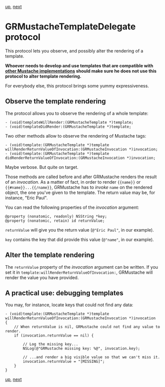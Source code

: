 [up](../../../../GRMustache), [next](forking.md)

GRMustacheTemplateDelegate protocol
===================================

This protocol lets you observe, and possibly alter the rendering of a template.

**Whoever needs to develop and use templates that are compatible with [other Mustache implementations](https://github.com/defunkt/mustache/wiki/Other-Mustache-implementations) should make sure he does not use this protocol to alter template rendering.**

For everybody else, this protocol brings some yummy expressiveness.


Observe the template rendering
------------------------------

The protocol allows you to observe the rendering of a whole template:

```objc
- (void)templateWillRender:(GRMustacheTemplate *)template;
- (void)templateDidRender:(GRMustacheTemplate *)template;
```

Two other methods allow to observe the rendering of Mustache tags:

```objc
- (void)template:(GRMustacheTemplate *)template willRenderReturnValueOfInvocation:(GRMustacheInvocation *)invocation;
- (void)template:(GRMustacheTemplate *)template didRenderReturnValueOfInvocation:(GRMustacheInvocation *)invocation;
```

Maybe verbose. But quite on target.

Those methods are called before and after GRMustache renders the result of an *invocation*. As a matter of fact, in order to render `{{name}}` or `{{#name}}...{{/name}}`, GRMustache has to *invoke* `name` on the rendered object, the one you've given to the template. The return value may be, for instance, "Eric Paul".

You can read the following properties of the *invocation* argument:

```objc
@property (nonatomic, readonly) NSString *key;
@property (nonatomic, retain) id returnValue;
```

`returnValue` will give you the return value (`@"Eric Paul"`, in our example).

`key` contains the key that did provide this value (`@"name"`, in our example).


Alter the template rendering
----------------------------

The `returnValue` property of the *invocation* argument can be written. If you set it in `template:willRenderReturnValueOfInvocation:`, GRMustache will render the value you have provided.


A practical use: debugging templates
----------------------------------

You may, for instance, locate keys that could not find any data:

```objc
- (void)template:(GRMustacheTemplate *)template willRenderReturnValueOfInvocation:(GRMustacheInvocation *)invocation
{
    // When returnValue is nil, GRMustache could not find any value to render.
    if (invocation.returnValue == nil) {
        
        // Log the missing key...
        NSLog(@"GRMustache missing key: %@", invocation.key);
        
        // ...and render a big visible value so that we can't miss it.
        invocation.returnValue = "[MISSING]";
    }
}
```

[up](../../../../GRMustache), [next](forking.md)
